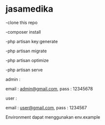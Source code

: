 # jasamedika

-clone this repo

-composer install

-php artisan key:generate

-php artisan migrate

-php artisan optimize

-php artisan serve



admin : 

email : admin@gmail.com, pass : 12345678


user : 

email : user@gmail.com, pass : 1234567



Environment dapat menggunakan env.example
